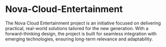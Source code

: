 # Nova-Cloud-Entertainment
The Nova Cloud Entertainment project is an initiative focused on delivering practical, real-world solutions tailored for the new generation. With a forward-thinking design, the project is built for seamless integration with emerging technologies, ensuring long-term relevance and adaptability.
